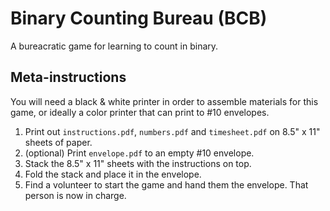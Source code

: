 Binary Counting Bureau (BCB)
============================

A bureacratic game for learning to count in binary.

Meta-instructions
-----------------

You will need a black & white printer in order to assemble materials for this game, or ideally a color printer that can print to #10 envelopes.

1. Print out `instructions.pdf`, `numbers.pdf` and `timesheet.pdf` on 8.5" x 11" sheets of paper.
2. (optional) Print `envelope.pdf` to an empty #10 envelope.
3. Stack the 8.5" x 11" sheets with the instructions on top.
4. Fold the stack and place it in the envelope.
5. Find a volunteer to start the game and hand them the envelope. That person is now in charge.